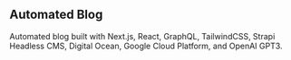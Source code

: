 ## Automated Blog
Automated blog built with Next.js, React, GraphQL, TailwindCSS, Strapi Headless CMS, Digital Ocean, Google Cloud Platform, and OpenAI GPT3.